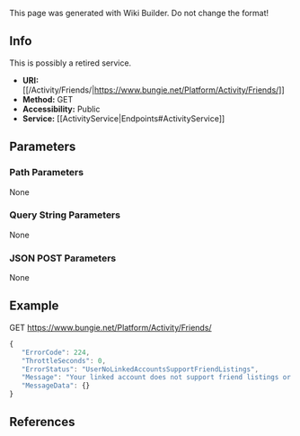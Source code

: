 <span class="wiki-builder">This page was generated with Wiki Builder. Do not change the format!</span>

## Info
This is possibly a retired service.
* **URI:** [[/Activity/Friends/|https://www.bungie.net/Platform/Activity/Friends/]]
* **Method:** GET
* **Accessibility:** Public
* **Service:** [[ActivityService|Endpoints#ActivityService]]

## Parameters
### Path Parameters
None

### Query String Parameters
None

### JSON POST Parameters
None

## Example
GET https://www.bungie.net/Platform/Activity/Friends/
 ```javascript
{
    "ErrorCode": 224,
    "ThrottleSeconds": 0,
    "ErrorStatus": "UserNoLinkedAccountsSupportFriendListings",
    "Message": "Your linked account does not support friend listings or you do not have an appropriate account linked for this friend type.  Make sure you have linked an account to your profile to see your friends.",
    "MessageData": {}
}
```

## References
